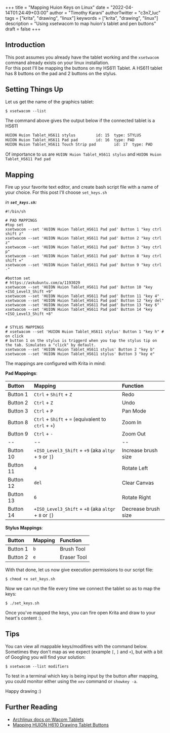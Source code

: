 +++
title = "Mapping Huion Keys on Linux"
date = "2022-04-14T01:24:49+03:00"
author = "Timothy Karani"
authorTwitter = "c3n7_luc"
tags = ["krita", "drawing", "linux"]
keywords = ["krita", "drawing", "linux"]
description = "Using xsetwacom to map huion's tablet and pen buttons"
draft = false
+++

## Introduction

This post assumes you already have the tablet working and the `xsetwacom` command already exists on your linux installation.  
For this post I'll be mapping the buttons on my HS611 Tablet. A HS611 tablet has 8 buttons on the pad and 2 buttons on the stylus.

## Setting Things Up

Let us get the name of the graphics tablet:

```shell
$ xsetwacom --list
```

The command above gives the output below if the connected tablet is a HS611

```txt
HUION Huion Tablet_HS611 stylus         id: 15  type: STYLUS
HUION Huion Tablet_HS611 Pad pad        id: 16  type: PAD
HUION Huion Tablet_HS611 Touch Strip pad        id: 17  type: PAD
```

Of importance to us are `HUION Huion Tablet_HS611 stylus` and `HUION Huion Tablet_HS611 Pad pad`

## Mapping

Fire up your favorite text editor, and create bash script file with a name of your choice. For this post I'll choose `set_keys.sh`

_in **`set_keys.sh`:**_

```shell
#!/bin/sh

# PAD MAPPINGS
#top set
xsetwacom --set 'HUION Huion Tablet_HS611 Pad pad' Button 1 "key ctrl shift z"
xsetwacom --set 'HUION Huion Tablet_HS611 Pad pad' Button 2 "key ctrl z"
xsetwacom --set 'HUION Huion Tablet_HS611 Pad pad' Button 3 "key ctrl p"
xsetwacom --set 'HUION Huion Tablet_HS611 Pad pad' Button 8 "key ctrl shift ="
xsetwacom --set 'HUION Huion Tablet_HS611 Pad pad' Button 9 "key ctrl -"

#bottom set
# https://askubuntu.com/a/1193029
xsetwacom --set 'HUION Huion Tablet_HS611 Pad pad' Button 10 "key +ISO_Level3_Shift +9"
xsetwacom --set 'HUION Huion Tablet_HS611 Pad pad' Button 11 "key 4"
xsetwacom --set 'HUION Huion Tablet_HS611 Pad pad' Button 12 "key del"
xsetwacom --set 'HUION Huion Tablet_HS611 Pad pad' Button 13 "key 6"
xsetwacom --set 'HUION Huion Tablet_HS611 Pad pad' Button 14 "key +ISO_Level3_Shift +8"


# STYLUS MAPPINGS
# xsetwacom --set 'HUION Huion Tablet_HS611 stylus' Button 1 "key h" # on click
# button 1 on the stylus is triggerd when you tap the stylus tip on the tab. Simulates a "click" by default.
xsetwacom --set 'HUION Huion Tablet_HS611 stylus' Button 2 "key b"
xsetwacom --set 'HUION Huion Tablet_HS611 stylus' Button 3 "key e"
```

The mappings are configured with Krita in mind:

**Pad Mappings**:

| Button    | Mapping                                               | Function            |
| :-------- | :---------------------------------------------------- | :------------------ |
| Button 1  | `Ctrl` + `Shift` + `Z`                                | Redo                |
| Button 2  | `Ctrl` + `Z`                                          | Undo                |
| Button 3  | `Ctrl` + `P`                                          | Pan Mode            |
| Button 8  | `Ctrl` + `Shift` + `=` (equivalent to `ctrl` + `+`)   | Zoom In             |
| Button 9  | `Ctrl` + `-`                                          | Zoom Out            |
| --        | --                                                    | --                  |
| Button 10 | `+ISO_Level3_Shift` + `+9` (aka `altgr` + `9` or `]`) | Increase brush size |
| Button 11 | `4`                                                   | Rotate Left         |
| Button 12 | `del`                                                 | Clear Canvas        |
| Button 13 | `6`                                                   | Rotate Right        |
| Button 14 | `+ISO_Level3_Shift` + `+8` (aka `altgr` + `8` or `[`) | Decrease brush size |

**Stylus Mappings**:

| Button   | Mapping | Function    |
| :------- | :------ | :---------- |
| Button 1 | `b`     | Brush Tool  |
| Button 2 | `e`     | Eraser Tool |

With that done, let us now give execution permissions to our script file:

```shell
$ chmod +x set_keys.sh
```

Now we can run the file every time we connect the tablet so as to map the keys:

```shell
$ ./set_keys.sh
```

Once you've mapped the keys, you can fire open Krita and draw to your heart's content :).

## Tips

You can view all mappable keys/modifires with the command below. Sometimes they don't map as we expect (example `[`, `]` and `+`), but with a bit of Googling you will find your solution:

```shell
$ xsetwacom --list modifiers
```

To test in a terminal which key is being input by the button after mapping, you could monitor either using the `xev` command or `showkey -a`.

Happy drawing :)

## Further Reading

- [Archlinux docs on Wacom Tablets](https://wiki.archlinux.org/title/Wacom_tablet)
- [Mapping HUION H610 Drawing Tablet Buttons](https://isaacs.pw/2020/06/mapping-huion-h610-drawing-tablet-buttons/)
